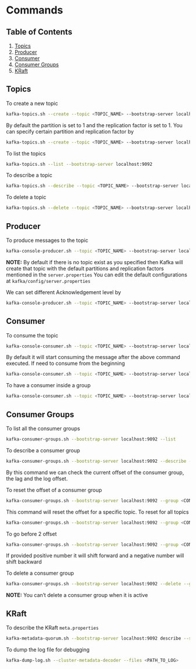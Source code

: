 # Commands

## Table of Contents

1. [Topics](#topics)
2. [Producer](#producer)
3. [Consumer](#consumer)
4. [Consumer Groups](#consumer-groups)
5. [KRaft](#kraft)

## Topics

To create a new topic

```bash
kafka-topics.sh --create --topic <TOPIC_NAME> --bootstrap-server localhost:9092
```

By default the partition is set to 1 and the replication factor is set to 1. You can specify certain partition and replication factor by

```bash
kafka-topics.sh --create --topic <TOPIC_NAME> --bootstrap-server localhost:9092 --partitions 1 --replication-factor 1
```

To list the topics

```bash
kafka-topics.sh --list --bootstrap-server localhost:9092
```

To describe a topic

```bash
kafka-topics.sh --describe --topic <TOPIC_NAME> --bootstrap-server localhost:9092
```

To delete a topic

```bash
kafka-topics.sh --delete --topic <TOPIC_NAME> --bootstrap-server localhost:9092
```

## Producer

To produce messages to the topic

```bash
kafka-console-producer.sh --topic <TOPIC_NAME> --bootstrap-server localhost:9092
```

**NOTE:** By default if there is no topic exist as you specified then Kafka will create that topic with the default partitions and replication factors mentioned in the `server.properties` You can edit the default configurations at `kafka/config/server.properties`

We can set different Acknowledgement level by

```bash
kafka-console-producer.sh --topic <TOPIC_NAME> --bootstrap-server localhost:9092 --producer-property acks=all
```

## Consumer

To consume the topic

```bash
kafka-console-consumer.sh --topic <TOPIC_NAME> --bootstrap-server localhost:9092
```

By default it will start consuming the message after the above command executed. If need to consume from the beginning

```bash
kafka-console-consumer.sh --topic <TOPIC_NAME> --bootstrap-server localhost:9092 --from-beginning
```

To have a consumer inside a group

```bash
kafka-console-consumer.sh --topic <TOPIC_NAME> --bootstrap-server localhost:9092 --group log-application-group-1
```

## Consumer Groups

To list all the consumer groups

```bash
kafka-consumer-groups.sh --bootstrap-server localhost:9092 --list
```

To describe a consumer group

```bash
kafka-consumer-groups.sh --bootstrap-server localhost:9092 --describe --group <CONSUMER_GROUP>
```

By this command we can check the current offset of the consumer group, the lag and the log offset. 

To reset the offset of a consumer group

```bash
kafka-consumer-groups.sh --bootstrap-server localhost:9092 --group <CONSUMER_GROUP> --reset-offsets --to-earliest --execute --topic first_topic
```

This command will reset the offset for a specific topic. To reset for all topics

```bash
kafka-consumer-groups.sh --bootstrap-server localhost:9092 --group <CONSUMER_GROUP> --reset-offsets --to-earliest --execute --all-topics
```

To go before 2 offset

```bash
kafka-consumer-groups.sh --bootstrap-server localhost:9092 --group <CONSUMER_GROUP> --reset-offsets --shift-by -2 --execute --all-topics
```

If provided positive number it will shift forward and a negative number will shift backward

To delete a consumer group

```bash
kafka-consumer-groups.sh --bootstrap-server localhost:9092 --delete --group <CONSUMER_GROUP>
```

**NOTE:** You can’t delete a consumer group when it is active

## KRaft

To describe the KRaft `meta.properties`

```bash
kafka-metadata-quorum.sh --bootstrap-server localhost:9092 describe --status
```

To dump the log file for debugging

```bash
kafka-dump-log.sh --cluster-metadata-decoder --files <PATH_TO_LOG>
```
